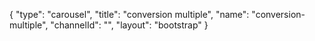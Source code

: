 {
    "type": "carousel",
    "title": "conversion multiple",
    "name": "conversion-multiple",
    "channelId": "",
    "layout": "bootstrap"
}